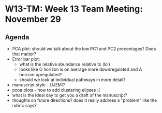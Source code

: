 # W13-TM: Week 13 Team Meeting: November 29

## Agenda

* PCA plot: should we talk about the low PC1 and PC2 precentages? Does that matter?
* Error bar plot:
  * what is the relative abundance relative to (lol)
  * looks like O horizon is on average more downregulated and A horizon upregulated?
  * should we look at individual pathways in more detail?
* manuscript style - UJEMI?
* pcoa plots - how to add clustering elipses :(
* what is the ideal day to get you a draft of the manuscript?
* thoughts on future directions? does it really address a "problem" like the rubric says?
